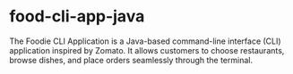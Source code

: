 # food-cli-app-java
The Foodie CLI Application is a Java-based command-line interface (CLI) application inspired by Zomato. It allows customers to choose restaurants, browse dishes, and place orders seamlessly through the terminal.
